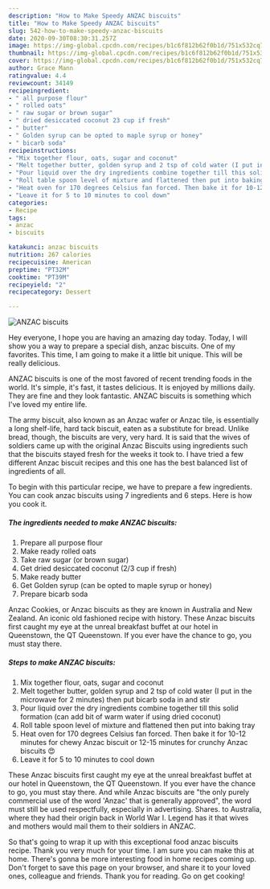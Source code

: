 ```yaml
---
description: "How to Make Speedy ANZAC biscuits"
title: "How to Make Speedy ANZAC biscuits"
slug: 542-how-to-make-speedy-anzac-biscuits
date: 2020-09-30T08:30:31.257Z
image: https://img-global.cpcdn.com/recipes/b1c6f812b62f0b1d/751x532cq70/anzac-biscuits-recipe-main-photo.jpg
thumbnail: https://img-global.cpcdn.com/recipes/b1c6f812b62f0b1d/751x532cq70/anzac-biscuits-recipe-main-photo.jpg
cover: https://img-global.cpcdn.com/recipes/b1c6f812b62f0b1d/751x532cq70/anzac-biscuits-recipe-main-photo.jpg
author: Grace Mann
ratingvalue: 4.4
reviewcount: 34149
recipeingredient:
- " all purpose flour"
- " rolled oats"
- " raw sugar or brown sugar"
- " dried desiccated coconut 23 cup if fresh"
- " butter"
- " Golden syrup can be opted to maple syrup or honey"
- " bicarb soda"
recipeinstructions:
- "Mix together flour, oats, sugar and coconut"
- "Melt together butter, golden syrup and 2 tsp of cold water (I put in the microwave for 2 minutes) then put bicarb soda in and stir"
- "Pour liquid over the dry ingredients combine together till this solid formation (can add bit of warm water if using dried coconut)"
- "Roll table spoon level of mixture and flattened then put into baking tray"
- "Heat oven for 170 degrees Celsius fan forced. Then bake it for 10-12 minutes for chewy Anzac biscuit or 12-15 minutes for crunchy Anzac biscuits 😍"
- "Leave it for 5 to 10 minutes to cool down"
categories:
- Recipe
tags:
- anzac
- biscuits

katakunci: anzac biscuits 
nutrition: 267 calories
recipecuisine: American
preptime: "PT32M"
cooktime: "PT39M"
recipeyield: "2"
recipecategory: Dessert

---
```



![ANZAC biscuits](https://img-global.cpcdn.com/recipes/b1c6f812b62f0b1d/751x532cq70/anzac-biscuits-recipe-main-photo.jpg)

Hey everyone, I hope you are having an amazing day today. Today, I will show you a way to prepare a special dish, anzac biscuits. One of my favorites. This time, I am going to make it a little bit unique. This will be really delicious.

ANZAC biscuits is one of the most favored of recent trending foods in the world. It's simple, it's fast, it tastes delicious. It is enjoyed by millions daily. They are fine and they look fantastic. ANZAC biscuits is something which I've loved my entire life.

The army biscuit, also known as an Anzac wafer or Anzac tile, is essentially a long shelf-life, hard tack biscuit, eaten as a substitute for bread. Unlike bread, though, the biscuits are very, very hard. It is said that the wives of soldiers came up with the original Anzac Biscuits using ingredients such that the biscuits stayed fresh for the weeks it took to. I have tried a few different Anzac biscuit recipes and this one has the best balanced list of ingredients of all.


To begin with this particular recipe, we have to prepare a few ingredients. You can cook anzac biscuits using 7 ingredients and 6 steps. Here is how you cook it.

<!--inarticleads1-->

##### The ingredients needed to make ANZAC biscuits:

1. Prepare  all purpose flour
1. Make ready  rolled oats
1. Take  raw sugar (or brown sugar)
1. Get  dried desiccated coconut (2/3 cup if fresh)
1. Make ready  butter
1. Get  Golden syrup (can be opted to maple syrup or honey)
1. Prepare  bicarb soda


Anzac Cookies, or Anzac biscuits as they are known in Australia and New Zealand. An iconic old fashioned recipe with history. These Anzac biscuits first caught my eye at the unreal breakfast buffet at our hotel in Queenstown, the QT Queenstown. If you ever have the chance to go, you must stay there. 

<!--inarticleads2-->

##### Steps to make ANZAC biscuits:

1. Mix together flour, oats, sugar and coconut
1. Melt together butter, golden syrup and 2 tsp of cold water (I put in the microwave for 2 minutes) then put bicarb soda in and stir
1. Pour liquid over the dry ingredients combine together till this solid formation (can add bit of warm water if using dried coconut)
1. Roll table spoon level of mixture and flattened then put into baking tray
1. Heat oven for 170 degrees Celsius fan forced. Then bake it for 10-12 minutes for chewy Anzac biscuit or 12-15 minutes for crunchy Anzac biscuits 😍
1. Leave it for 5 to 10 minutes to cool down


These Anzac biscuits first caught my eye at the unreal breakfast buffet at our hotel in Queenstown, the QT Queenstown. If you ever have the chance to go, you must stay there. And while Anzac biscuits are &#34;the only purely commercial use of the word &#39;Anzac&#39; that is generally approved&#34;, the word must still be used respectfully, especially in advertising. Shares. to Australia, where they had their origin back in World War I. Legend has it that wives and mothers would mail them to their soldiers in ANZAC. 

So that's going to wrap it up with this exceptional food anzac biscuits recipe. Thank you very much for your time. I am sure you can make this at home. There's gonna be more interesting food in home recipes coming up. Don't forget to save this page on your browser, and share it to your loved ones, colleague and friends. Thank you for reading. Go on get cooking!
